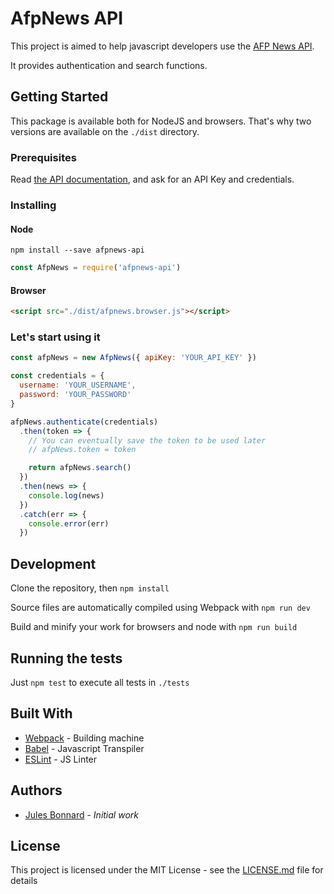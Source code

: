 # AfpNews API

This project is aimed to help javascript developers use the [AFP News API](https://api.afpforum.com/).

It provides authentication and search functions.

## Getting Started

This package is available both for NodeJS and browsers. That's why two versions are available on the `./dist` directory.

### Prerequisites

Read [the API documentation](https://api.afpforum.com/), and ask for an API Key and credentials.

### Installing

#### Node

`npm install --save afpnews-api`

```js
const AfpNews = require('afpnews-api')
```

#### Browser

```html
<script src="./dist/afpnews.browser.js"></script>
```

### Let's start using it

```js
const afpNews = new AfpNews({ apiKey: 'YOUR_API_KEY' })

const credentials = {
  username: 'YOUR_USERNAME',
  password: 'YOUR_PASSWORD'
}

afpNews.authenticate(credentials)
  .then(token => {
    // You can eventually save the token to be used later
    // afpNews.token = token

    return afpNews.search()
  })
  .then(news => {
    console.log(news)
  })
  .catch(err => {
    console.error(err)
  })
```

## Development

Clone the repository, then `npm install`

Source files are automatically compiled using Webpack with `npm run dev`

Build and minify your work for browsers and node with `npm run build`

## Running the tests

Just `npm test` to execute all tests in `./tests`

## Built With

* [Webpack](https://webpack.js.org/) - Building machine
* [Babel](https://babeljs.io/) - Javascript Transpiler
* [ESLint](https://eslint.org/) - JS Linter

## Authors

* [Jules Bonnard](https://github.com/julesbonnard) - *Initial work*

## License

This project is licensed under the MIT License - see the [LICENSE.md](LICENSE.md) file for details
